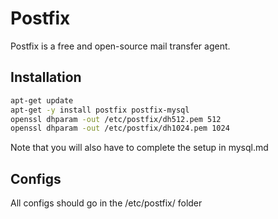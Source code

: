 Postfix
=======
Postfix is a free and open-source mail transfer agent.

Installation
------------
```sh
apt-get update
apt-get -y install postfix postfix-mysql
openssl dhparam -out /etc/postfix/dh512.pem 512
openssl dhparam -out /etc/postfix/dh1024.pem 1024
```

Note that you will also have to complete the setup in mysql.md

Configs
-------
All configs should go in the /etc/postfix/ folder
